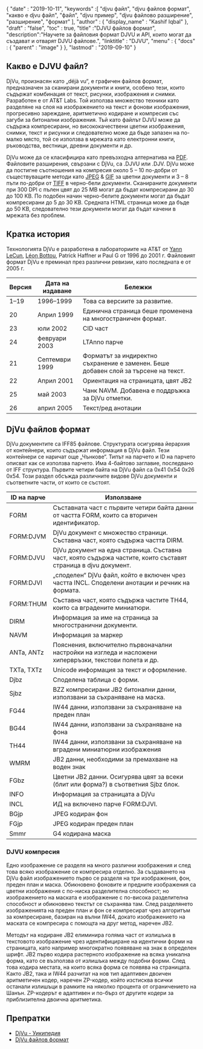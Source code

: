 {
  "date" : "2019-10-11",
  "keywords" :[ "djvu файл", "djvu файлов формат", "какво е djvu файл", "файл", "djvu пример", "djvu файлово разширение", "разширение", "формат" ],
  "author" : {
    "display_name" : "Kashif Iqbal"
},
  "draft" : "false",
  "toc" : true,
  "title" :"DJVU файлов формат",
  "description":"Научете за файловия формат DJVU и API, които могат да създават и отварят DJVU файлове.",
  "linktitle" : "DJVU",
  "menu" : {
    "docs" : {
      "parent" : "image"
}
},
  "lastmod" : "2019-09-10"
}

## Какво е DJVU файл?

DjVu, произнасян като „déjà vu“, е графичен файлов формат, предназначен за сканирани документи и книги, особено тези, които съдържат комбинация от текст, рисунки, изображения и снимки. Разработен е от AT&T Labs. Той използва множество техники като разделяне на слоя на изображението на текст и фонови изображения, прогресивно зареждане, аритметично кодиране и компресия със загуби за битонални изображения. Тъй като файлът DJVU може да съдържа компресирани, но висококачествени цветни изображения, снимки, текст и рисунки и следователно може да бъде запазен на по-малко място, той се използва в мрежата като електронни книги, ръководства, вестници, древни документи и др.

DjVu може да се класифицира като превъзходна алтернатива на [PDF](/bg/pdf/). Файловите разширения, свързани с DjVu, са .DJVU или .DJV. DjVu може да постигне съотношения на компресия около 5 – 10 по-добри от съществуващите методи като [JPEG](/bg/image/jpeg/) & [GIF](/bg/image/gif/) за цветни документи и 3 – 8 пъти по-добри от [TIFF]( /image/tiff/) в черно-бели документи. Сканираните документи при 300 DPI с пълен цвят до 25 MB могат да бъдат компресирани до 30 до 100 KB. По подобен начин черно-белите документи могат да бъдат компресирани до 5 до 30 KB. Средната HTML страница може да бъде до 50 KB, следователно тези документи могат да бъдат качени в мрежата без проблем.

## Кратка история ##

Технологията DjVu е разработена в лабораториите на AT&T от [Yann LeCun](https://en.wikipedia.org/wiki/Yann_LeCun), [Léon Bottou](https://en.wikipedia.org/wiki/L%C3%A9on_Bottou), Patrick Haffner и Paul G от 1996 до 2001 г. Файловият формат DjVu е преминал през различни ревизии, като последната е от 2005 г.


|Версия|Дата на издаване|Бележки
---|---|---|
|1–19|1996–1999|Това са версиите за развитие.
|20|Април 1999|Единична страница беше променена на многостраничен формат.
|23|юли 2002|CID част
|24|февруари 2003|LTAnno парче
|21|Септември 1999|Форматът за индиректно съхранение е заменен. Беше добавен слой за търсене на текст.
|22|Април 2001|Ориентация на страницата, цвят JB2
|25|май 2003|Чанк NAVM. Добавена е поддръжка за DjVu отметки.
|26|април 2005|Текст/ред анотации

## DjVu файлов формат ##

DjVu документите са IFF85 файлове. Структурата осигурява йерархия от контейнери, които съдържат информация в DjVu файл. Тези контейнери се наричат още „Чънкове“. Типът на парчето и ID на парчето описват как се използва парчето. Има 4-байтово заглавие, последвано от IFF структура. Първите четири байта на DjVu файл са 0x41 0x54 0x26 0x54. Този раздел обсъжда различните видове DjVu документи и съответните части, от които се състоят.


| ID на парче | Използване
---|---|
|FORM|Съставната част с първите четири байта данни от частта FORM, които са вторичен идентификатор.
|FORM:DJVM|DjVu документ с множество страници. Съставна част, която съдържа частта DIRM.
|FORM:DJVU|DjVu документ на една страница. Съставна част, която съдържа частите, които съставят страница в djvu документ.
|FORM:DJVI|„споделен“ DjVu файл, който е включен чрез частта INCL. Споделени анотации и речник на формата.
|FORM:THUM|Съставна част, която съдържа частите TH44, които са вградените миниатюри.
|DIRM|Информация за име на страница за многостранични документи.
|NAVM|Информация за маркер
|ANTa, ANTz|Пояснения, включително първоначални настройки на изгледа и насложени хипервръзки, текстови полета и др.
|TXTa, TXTz|Unicode информация за текст и оформление.
|Djbz|Споделена таблица с форми.
|Sjbz|BZZ компресирани JB2 битонални данни, използвани за съхраняване на маска.
|FG44|IW44 данни, използвани за съхраняване на преден план
|BG44|IW44 данни, използвани за съхраняване на фона
|TH44|IW44 данни, използвани за съхраняване на вградени миниатюрни изображения
|WMRM|JB2 данни, необходими за премахване на воден знак
|FGbz|Цветни JB2 данни. Осигурява цвят за всеки (блит или форма?) в съответния Sjbz блок.
|INFO|Информация за страницата a DjVu
|INCL|ИД на включено парче FORM:DJVI.
|BGjp|JPEG кодиран фон
|FGjp|JPEG кодиран преден план
|Smmr|G4 кодирана маска

### DJVU компресия

Едно изображение се разделя на много различни изображения и след това всяко изображение се компресира отделно. За създаването на DjVu файл изображението първо се разделя на три изображения, фон, преден план и маска. Обикновено фоновите и предните изображения са цветни изображения с по-ниска разделителна способност; но изображението на маската е изображение с по-висока разделителна способност и обикновено текстът се съхранява там. След разделянето изображенията на преден план и фон се компресират чрез алгоритъм за компресиране, базиран на вълни IW44, докато изображението на маската се компресира с помощта на друг метод, наречен JB2.

Методът на кодиране JB2 елиминира голяма част от излишъка в текстовото изображение чрез идентифициране на идентични форми на страницата, като например многократно появяване на знак в определен шрифт. JB2 първо кодира растерното изображение на всяка уникална форма, като се възползва от излишъка между подобни форми. След това кодира местата, на които всяка форма се появява на страницата. Както JB2, така и IW44 разчитат на нов тип адаптивен двоичен аритметичен кодер, наречен ZP-кодер, който изстисква всички останали излишъци в рамките на няколко процента от ограничението на Шанън. ZP-кодерът е адаптивен и по-бърз от другите кодери за приблизителна двоична аритметика.

## Препратки ##

* [DjVu - Уикипедия](https://en.wikipedia.org/wiki/DjVu)
* [DjVu файлов формат](https://www.cuminas.jp/docs/techinfo/DjVu3Spec.pdf)

